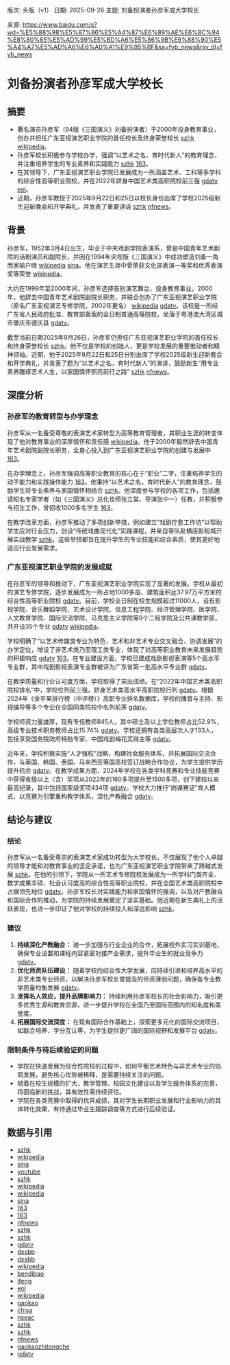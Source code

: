 版次: 头版（v1）
日期: 2025-09-26
主题: 刘备扮演者孙彦军成大学校长

来源: https://www.baidu.com/s?wd=%E5%88%98%E5%87%86%E5%A4%87%E6%89%AE%E6%BC%94%E8%80%85%E5%AD%99%E5%BD%A6%E5%86%9B%E6%88%90%E5%A4%A7%E5%AD%A6%E6%A0%A1%E9%95%BF&sa=fyb_news&rsv_dl=fyb_news

# 刘备扮演者孙彦军成大学校长

## 摘要
- 著名演员孙彦军（94版《三国演义》刘备扮演者）于2000年投身教育事业，创办并担任广东亚视演艺职业学院的首任校长及终身荣誉校长 [szhk](https://vertexaisearch.cloud.google.com/grounding-api-redirect/AUZIYQFWDJPwRy0uqjMmV4c28VVosQ6fE5fpJVgQJTsKr-YiVLhGzjaDxywyStpEFlRkUb0miTLebkmOsN8Sk8tS9Ix4SbOeTAZKoz_A5rQx1vIBVNmlrMkicmgV6Jc6DLfx0LqVYKAFVkXkZg==) [wikipedia](https://vertexaisearch.cloud.google.com/grounding-api-redirect/AUZIYQF3CehmPRwcoR-IZtq9xKBvF-zPEel5ZcgzXFzjz7jdhj4ZLh_v9_UlQh00HmYmJPZjuBMSM4NUjfi7uGxS6IbXwUj8ni2tDeuPl1CDr98y_4s3REelteeaR0fKCAWBs7u4W7QmfGhFIWjYX44gbiBiFIjHdQ==)。
- 孙彦军校长积极参与学校办学，强调“以艺术之名，育时代新人”的教育理念，并注重培养学生的专业素养和实践能力 [szhk](https://vertexaisearch.cloud.google.com/grounding-api-redirect/AUZIYQFhMUCL0P62WL44kniICyiEvn4gairfR9f524t_m4En4bwCczjr16HXOR5YOk1dVmiPDJAn9NKD567XamE0QumZpSqVnukKtVl1pUzpGurSj-fdwbc2KQaubZmhB6_r9OItKC0k2pAFMw==) [163](https://vertexaisearch.cloud.google.com/grounding-api-redirect/AUZIYQFAl57GD695RcFiuGg1XyCDVwbb2ZbpIfSAZhy3waBTuahHub_Az8vRpJ6asCHlbNXEuZls-fYCTjVupag7IsWFWvhZG1H0DZQ8fPH0E6d3WUJLeucFztJ0Hx77zdEG2zw6EWfwdMhMAdF35rTPxQ==)。
- 在其领导下，广东亚视演艺职业学院已发展成为一所涵盖艺术、工科等多学科的综合性高等职业院校，并在2022年跻身中国艺术类高职院校前三强 [gdatv](https://vertexaisearch.cloud.google.com/grounding-api-redirect/AUZIYQHR2Vb9ZHTKi5Jl-w3YUOtJ4F7xsRUwPNiTsVLKf36GvmSL-yzqcfxrj-so-gj-Uoai-UYCK2naRgPzFJUX-puNqjyyNdLXMN8FjX0tj5UXnYkf83BAUgUyMwzyfuZN6hZosqDc-Ro=) [eol](https://vertexaisearch.cloud.google.com/grounding-api-redirect/AUZIYQHclhwFOc6Cn8asu_p1mR-c8oqR8RWIjaFzeJX6j-WWUqbccwIc8Fm2wCN0c3IOc834Gos8YQLhcTiaFeFv97JNHT5_7tD6L5LNGc12XwahhE7Lgwl4LvvxUO8ef4MBuAb42KmCMbGYfTbIdG297Q_YJM70MzDpMA==)。
- 近期，孙彦军教授于2025年9月22日和25日以校长身份出席了学校2025级新生迎新晚会和开学典礼，并发表了重要讲话 [szhk](https://vertexaisearch.cloud.google.com/grounding-api-redirect/AUZIYQFhMUCL0P62WL44kniICyiEvn4gairfR9f524t_m4En4bwCczjr16HXOR5YOk1dVmiPDJAn9NKD567XamE0QumZpSqVnukKtVl1pUzpGurSj-fdwbc2KQaubZmhB6_r9OItKC0k2pAFMw==) [nfnews](https://vertexaisearch.cloud.google.com/grounding-api-redirect/AUZIYQEaxNlYWkedjWPnLbcasklEcv2TXWZ5m6D8Rb3Idjz-YMYoHH3OwZwEm9oiIMgkABswBAAicRBt_wtJiYeXVyJe6Cdk2AP7kvpLIYu4iCqoaGdFYV5D3vAZVd1ZioiLkFig0gU6TyGmOQ==)。

## 背景
孙彦军，1952年3月4日出生，毕业于中央戏剧学院表演系，曾是中国青年艺术剧院的话剧演员和副院长，并因在1994年央视版《三国演义》中成功塑造刘备一角而家喻户晓 [wikipedia](https://vertexaisearch.cloud.google.com/grounding-api-redirect/AUZIYQF3CehmPRwcoR-IZtq9xKBvF-zPEel5ZcgzXFzjz7jdhj4ZLh_v9_UlQh00HmYmJPZjuBMSM4NUjfi7uGxS6IbXwUj8ni2tDeuPl1CDr98y_4s3REelteeaR0fKCAWBs7u4W7QmfGhFIWjYX44gbiBiFIjHdQ==) [sina](https://vertexaisearch.cloud.google.com/grounding-api-redirect/AUZIYQGmKlG8u0_RMmC2BBE7P8VnRJ5mrCcKa41AS-8VskIRcV1FO3QM0gF-KTAkN0lH-FoAlYttv-FCvGgIiQrqgxffHXVtcPj6yxgC1m4DDU4jNTFodAQTqpdcj62bDmeXWcLMem0OqEXIkT3g)。他在演艺生涯中曾荣获文化部表演一等奖和优秀表演奖等荣誉 [wikipedia](https://vertexaisearch.cloud.google.com/grounding-api-redirect/AUZIYQF3CehmPRwcoR-IZtq9xKBvF-zPEel5ZcgzXFzjz7jdhj4ZLh_v9_UlQh00HmYmJPZjuBMSM4NUjfi7uGxS6IbXwUj8ni2tDeuPl1CDr98y_4s3REelteeaR0fKCAWBs7u4W7QmfGhFIWjYX44gbiBiFIjHdQ==)。

大约在1999年至2000年间，孙彦军选择告别演艺舞台，投身教育事业。2000年，他辞去中国青年艺术剧院副院长职务，并联合创办了广东亚视演艺职业学院（原名广东亚视演艺专修学院，2002年更名） [wikipedia](https://vertexaisearch.cloud.google.com/grounding-api-redirect/AUZIYQF3CehmPRwcoR-IZtq9xKBvF-zPEel5ZcgzXFzjz7jdhj4ZLh_v9_UlQh00HmYmJPZjuBMSM4NUjfi7uGxS6IbXwUj8ni2tDeuPl1CDr98y_4s3REelteeaR0fKCAWBs7u4W7QmfGhFIWjYX44gbiBiFIjHdQ==) [gdatv](https://vertexaisearch.cloud.google.com/grounding-api-redirect/AUZIYQHR2Vb9ZHTKi5Jl-w3YUOtJ4F7xsRUwPNiTsVLKf36GvmSL-yzqcfxrj-so-gj-Uoai-UYCK2naRgPzFJUX-puNqjyyNdLXMN8FjX0tj5UXnYkf83BAUgUyMwzyfuZN6hZosqDc-Ro=)。该校是一所经广东省人民政府批准、教育部备案的全日制普通高等院校，坐落于粤港澳大湾区城市肇庆市德庆县 [gdatv](https://vertexaisearch.cloud.google.com/grounding-api-redirect/AUZIYQHR2Vb9ZHTKi5Jl-w3YUOtJ4F7xsRUwPNiTsVLKf36GvmSL-yzqcfxrj-so-gj-Uoai-UYCK2naRgPzFJUX-puNqjyyNdLXMN8FjX0tj5UXnYkf83BAUgUyMwzyfuZN6hZosqDc-Ro=)。

截至当前日期2025年9月26日，孙彦军仍担任广东亚视演艺职业学院的首任校长和终身荣誉校长 [szhk](https://vertexaisearch.cloud.google.com/grounding-api-redirect/AUZIYQFWDJPwRy0uqjMmV4c28VVosQ6fE5fpJVgQJTsKr-YiVLhGzjaDxywyStpEFlRkUb0miTLebkmOsN8Sk8tS9Ix4SbOeTAZKoz_A5rQx1vIBVNmlrMkicmgV6Jc6DLfx0LqVYKAFVkXkZg==)。他不仅是学校的创始人，更是学校发展的重要推动者和精神领袖。近期，他于2025年9月22日和25日分别出席了学校2025级新生迎新晚会和开学典礼，并发表了题为“以艺术之名，育时代新人”的演讲，鼓励新生“用专业素养雕琢艺术人生，以家国情怀照亮前行之路” [szhk](https://vertexaisearch.cloud.google.com/grounding-api-redirect/AUZIYQFhMUCL0P62WL44kniICyiEvn4gairfR9f524t_m4En4bwCczjr16HXOR5YOk1dVmiPDJAn9NKD567XamE0QumZpSqVnukKtVl1pUzpGurSj-fdwbc2KQaubZmhB6_r9OItKC0k2pAFMw==) [nfnews](https://vertexaisearch.cloud.google.com/grounding-api-redirect/AUZIYQEaxNlYWkedjWPnLbcasklEcv2TXWZ5m6D8Rb3Idjz-YMYoHH3OwZwEm9oiIMgkABswBAAicRBt_wtJiYeXVyJe6Cdk2AP7kvpLIYu4iCqoaGdFYV5D3vAZVd1ZioiLkFig0gU6TyGmOQ==)。

## 深度分析

### 孙彦军的教育转型与办学理念
孙彦军从一名备受尊敬的表演艺术家转型为高等教育管理者，其职业生涯的转变体现了他对教育事业的深厚情怀和责任感 [wikipedia](https://vertexaisearch.cloud.google.com/grounding-api-redirect/AUZIYQF3CehmPRwcoR-IZtq9xKBvF-zPEel5ZcgzXFzjz7jdhj4ZLh_v9_UlQh00HmYmJPZjuBMSM4NUjfi7uGxS6IbXwUj8ni2tDeuPl1CDr98y_4s3REelteeaR0fKCAWBs7u4W7QmfGhFIWjYX44gbiBiFIjHdQ==)。他于2000年毅然辞去中国青年艺术剧院副院长职务，全身心投入到广东亚视演艺职业学院的创建与发展中 [163](https://vertexaisearch.cloud.google.com/grounding-api-redirect/AUZIYQFAl57GD695RcFiuGg1XyCDVwbb2ZbpIfSAZhy3waBTuahHub_Az8vRpJ6asCHlbNXEuZls-fYCTjVupag7IsWFWvhZG1H0DZQ8fPH0E6d3WUJLeucFztJ0Hx77zdEG2zw6EWfwdMhMAdF35rTPxQ==)。

在办学理念上，孙彦军强调高等职业教育的核心在于“职业”二字，注重培养学生的动手能力和实践操作能力 [163](https://vertexaisearch.cloud.google.com/grounding-api-redirect/AUZIYQFAl57GD695RcFiuGg1XyCDVwbb2ZbpIfSAZhy3waBTuahHub_Az8vRpJ6asCHlbNXEuZls-fYCTjVupag7IsWFWvhZG1H0DZQ8fPH0E6d3WUJLeucFztJ0Hx77zdEG2zw6EWfwdMhMAdF35rTPxQ==)。他秉持“以艺术之名，育时代新人”的教育理念，鼓励学生将专业素养与家国情怀相结合 [szhk](https://vertexaisearch.cloud.google.com/grounding-api-redirect/AUZIYQFhMUCL0P62WL44kniICyiEvn4gairfR9f524t_m4En4bwCczjr16HXOR5YOk1dVmiPDJAn9NKD567XamE0QumZpSqVnukKtVl1pUzpGurSj-fdwbc2KQaubZmhB6_r9OItKC0k2pAFMw==)。他深度参与学校的各项工作，包括邀请知名专家学者（如《三国演义》总化妆师张立棠、导演张中一）任教，并积极参与招生工作，曾招收1000多名学生 [163](https://vertexaisearch.cloud.google.com/grounding-api-redirect/AUZIYQHPPmpu3v7RhDUa9Ra18G8vKk_nKDXwDShXEEhNZ0HRj17UfDoiJwAWGga_arRSid0dn1bkblbUJil2rCwrM2JMRJyzS58Qw5AQbqKMJt6it_KXYOtLBoesLszJJUJP69QbjN8DvdGC3z5WqcZJSQ==)。

在教学改革方面，孙彦军推动了多项创新举措，例如建立“戏剧疗愈工作坊”以帮助学生应对行业压力，创设“传统戏曲现代化”实践课程，并亲自带队赴横店影视城开展实战教学 [szhk](https://vertexaisearch.cloud.google.com/grounding-api-redirect/AUZIYQGUVrfKq8-N7UJo8jFG49h0z4sdD08ERjQPwFJ--OWTi4PGoUbRqnIrtHXuWWOqQoNiJ4He1Tz0GGGyHHRorQL-RIDrC18bpoU0YT_yDqdZ7ZETKMVrVqBv5BDCeE-uinNkB4_lTC2RFQ==)。这些举措都旨在提升学生的专业技能和综合素质，使其更好地适应行业发展需求。

### 广东亚视演艺职业学院的发展成就
在孙彦军的领导和推动下，广东亚视演艺职业学院实现了显著的发展。学校从最初的演艺专修学院，逐步发展成为一所占地1000多亩、建筑面积达37.97万平方米的综合性高等职业院校 [gdatv](https://vertexaisearch.cloud.google.com/grounding-api-redirect/AUZIYQHR2Vb9ZHTKi5Jl-w3YUOtJ4F7xsRUwPNiTsVLKf36GvmSL-yzqcfxrj-so-gj-Uoai-UYCK2naRgPzFJUX-puNqjyyNdLXMN8FjX0tj5UXnYkf83BAUgUyMwzyfuZN6hZosqDc-Ro=)。目前，学校全日制在校生规模超过11000人，设有影视学院、音乐舞蹈学院、艺术设计学院、信息工程学院、经济管理学院、医学院、人文教育学院、国际交流学院、马克思主义学院等9个二级学院及公共课教学部，共开设35个专业 [gdatv](https://vertexaisearch.cloud.google.com/grounding-api-redirect/AUZIYQHR2Vb9ZHTKi5Jl-w3YUOtJ4F7xsRUwPNiTsVLKf36GvmSL-yzqcfxrj-so-gj-Uoai-UYCK2naRgPzFJUX-puNqjyyNdLXMN8FjX0tj5UXnYkf83BAUgUyMwzyfuZN6hZosqDc-Ro=) [wikipedia](https://vertexaisearch.cloud.google.com/grounding-api-redirect/AUZIYQFYO40wMw9RY9o4cunDddJuGMEpH_m0SZwOpQ70KLq3w0DJWok5ar6szWSoGRDJQ523ae3EY9cAIIHRLdmEZnXtqMPoBVad_ONma7_DwdiYlSrvYZ1S9WDqgCDqf7FzTQjx1LJfdSM_dPokCPgQs5GMRyd03WtHoLvDLFhUXCdc1mMRdBkaVhbcT9B9Ij1xhkSrtzOGFoRDDcA2wqFvYf27PkwsIOed_vnVSYDjAzwdCc5Xo3Q=)。

学校明确了“以艺术传媒类专业为特色，艺术和非艺术专业交叉融合、协调发展”的办学定位，增设了非艺术类乃至理工类专业，体现了对高等职业教育未来发展趋势的积极响应 [gdatv](https://vertexaisearch.cloud.google.com/grounding-api-redirect/AUZIYQHR2Vb9ZHTKi5Jl-w3YUOtJ4F7xsRUwPNiTsVLKf36GvmSL-yzqcfxrj-so-gj-Uoai-UYCK2naRgPzFJUX-puNqjyyNdLXMN8FjX0tj5UXnYkf83BAUgUyMwzyfuZN6hZosqDc-Ro=) [163](https://vertexaisearch.cloud.google.com/grounding-api-redirect/AUZIYQFAl57GD695RcFiuGg1XyCDVwbb2ZbpIfSAZhy3waBTuahHub_Az8vRpJ6asCHlbNXEuZls-fYCTjVupag7IsWFWvhZG1H0DZQ8fPH0E6d3WUJLeucFztJ0Hx77zdEG2zw6EWfwdMhMAdF35rTPxQ==)。在专业建设方面，学校已建成戏剧影视表演等5个高水平专业群，其中戏剧影视表演专业群被评为广东省第一批高水平专业群 [gdatv](https://vertexaisearch.cloud.google.com/grounding-api-redirect/AUZIYQHR2Vb9ZHTKi5Jl-w3YUOtJ4F7xsRUwPNiTsVLKf36GvmSL-yzqcfxrj-so-gj-Uoai-UYCK2naRgPzFJUX-puNqjyyNdLXMN8FjX0tj5UXnYkf83BAUgUyMwzyfuZN6hZosqDc-Ro=)。

在教学质量和行业认可度方面，学校取得了突出成绩。在“2022年中国艺术类高职院校排名”中，学校位列前三强，跻身艺术类高水平高职院校行列 [gdatv](https://vertexaisearch.cloud.google.com/grounding-api-redirect/AUZIYQHR2Vb9ZHTKi5Jl-w3YUOtJ4F7xsRUwPNiTsVLKf36GvmSL-yzqcfxrj-so-gj-Uoai-UYCK2naRgPzFJUX-puNqjyyNdLXMN8FjX0tj5UXnYkf83BAUgUyMwzyfuZN6hZosqDc-Ro=)。根据2024年《金平果排行榜（中评榜）》高职专业排名数据库，学校的播音与主持、影视编导等多个专业在全国同类院校中名列前茅 [gdatv](https://vertexaisearch.cloud.google.com/grounding-api-redirect/AUZIYQHR2Vb9ZHTKi5Jl-w3YUOtJ4F7xsRUwPNiTsVLKf36GvmSL-yzqcfxrj-so-gj-Uoai-UYCK2naRgPzFJUX-puNqjyyNdLXMN8FjX0tj5UXnYkf83BAUgUyMwzyfuZN6hZosqDc-Ro=)。

学校师资力量雄厚，现有专任教师845人，其中硕士及以上学位教师占比52.9%，高级专业技术职务教师占比15.74% [gdatv](https://vertexaisearch.cloud.google.com/grounding-api-redirect/AUZIYQHR2Vb9ZHTKi5Jl-w3YUOtJ4F7xsRUwPNiTsVLKf36GvmSL-yzqcfxrj-so-gj-Uoai-UYCK2naRgPzFJUX-puNqjyyNdLXMN8FjX0tj5UXnYkf83BAUgUyMwzyfuZN6hZosqDc-Ro=)。学校还拥有各类高层次人才133人，包括享受国务院政府特贴专家、中国戏剧梅花奖得主等 [gdatv](https://vertexaisearch.cloud.google.com/grounding-api-redirect/AUZIYQHR2Vb9ZHTKi5Jl-w3YUOtJ4F7xsRUwPNiTsVLKf36GvmSL-yzqcfxrj-so-gj-Uoai-UYCK2naRgPzFJUX-puNqjyyNdLXMN8FjX0tj5UXnYkf83BAUgUyMwzyfuZN6hZosqDc-Ro=)。

近年来，学校积极实施“人才强校”战略，构建社会服务体系，并拓展国际交流合作，与英国、韩国、泰国、马来西亚等国高校签订战略合作协议，为学生提供学历提升机会 [gdatv](https://vertexaisearch.cloud.google.com/grounding-api-redirect/AUZIYQHR2Vb9ZHTKi5Jl-w3YUOtJ4F7xsRUwPNiTsVLKf36GvmSL-yzqcfxrj-so-gj-Uoai-UYCK2naRgPzFJUX-puNqjyyNdLXMN8FjX0tj5UXnYkf83BAUgUyMwzyfuZN6hZosqDc-Ro=)。在教学成果方面，2024年学校在各类学科竞赛和专业技能竞赛中获得省级以上（含）奖项从2022年的160多项提升至1500多项，创下建校以来最高纪录，其中包括国家级奖项434项 [gdatv](https://vertexaisearch.cloud.google.com/grounding-api-redirect/AUZIYQHR2Vb9ZHTKi5Jl-w3YUOtJ4F7xsRUwPNiTsVLKf36GvmSL-yzqcfxrj-so-gj-Uoai-UYCK2naRgPzFJUX-puNqjyyNdLXMN8FjX0tj5UXnYkf83BAUgUyMwzyfuZN6hZosqDc-Ro=)。学校大力推行“岗课赛证”育人模式，以竞赛为引擎重构教学体系，深化产教融合 [gdatv](https://vertexaisearch.cloud.google.com/grounding-api-redirect/AUZIYQHR2Vb9ZHTKi5Jl-w3YUOtJ4F7xsRUwPNiTsVLKf36GvmSL-yzqcfxrj-so-gj-Uoai-UYCK2naRgPzFJUX-puNqjyyNdLXMN8FjX0tj5UXnYkf83BAUgUyMwzyfuZN6hZosqDc-Ro=)。

## 结论与建议

### 结论
孙彦军从一名备受尊崇的表演艺术家成功转型为大学校长，不仅展现了他个人卓越的领导才能和对教育事业的坚定承诺，也为广东亚视演艺职业学院带来了跨越式发展 [szhk](https://vertexaisearch.cloud.google.com/grounding-api-redirect/AUZIYQGUVrfKq8-N7UJo8jFG49h0z4sdD08ERjQPwFJ--OWTi4PGoUbRqnIrtHXuWWOqQoNiJ4He1Tz0GGGyHHRorQL-RIDrC18bpoU0YT_yDqdZ7ZETKMVrVqBv5BDCeE-uinNkB4_lTC2RFQ==)。在他的引领下，学院从一所艺术专修院校发展成为一所学科门类齐全、教学成果丰硕、社会认可度高的综合性高等职业院校，并在全国艺术类高职院校中占据领先地位 [gdatv](https://vertexaisearch.cloud.google.com/grounding-api-redirect/AUZIYQHR2Vb9ZHTKi5Jl-w3YUOtJ4F7xsRUwPNiTsVLKf36GvmSL-yzqcfxrj-so-gj-Uoai-UYCK2naRgPzFJUX-puNqjyyNdLXMN8FjX0tj5UXnYkf83BAUgUyMwzyfuZN6hZosqDc-Ro=)。孙彦军校长对实践能力和家国情怀的强调，以及对产教融合和国际合作的推动，为学院的持续发展奠定了坚实基础。他近期在新生典礼上的活跃表现，也进一步印证了他对学校的持续投入和深远影响 [szhk](https://vertexaisearch.cloud.google.com/grounding-api-redirect/AUZIYQFhMUCL0P62WL44kniICyiEvn4gairfR9f524t_m4En4bwCczjr16HXOR5YOk1dVmiPDJAn9NKD567XamE0QumZpSqVnukKtVl1pUzpGurSj-fdwbc2KQaubZmhB6_r9OItKC0k2pAFMw==)。

### 建议
1.  **持续深化产教融合：** 进一步加强与行业企业的合作，拓展校外实习实训基地，确保专业设置和课程内容紧密对接产业需求，提升毕业生的就业竞争力 [gdatv](https://vertexaisearch.cloud.google.com/grounding-api-redirect/AUZIYQHR2Vb9ZHTKi5Jl-w3YUOtJ4F7xsRUwPNiTsVLKf36GvmSL-yzqcfxrj-so-gj-Uoai-UYCK2naRgPzFJUX-puNqjyyNdLXMN8FjX0tj5UXnYkf83BAUgUyMwzyfuZN6hZosqDc-Ro=)。
2.  **优化师资队伍建设：** 随着学校向综合性大学发展，应持续引进和培养高水平的非艺术类专业师资，以解决孙彦军校长曾提及的师资薄弱问题，确保各专业教学质量均衡发展 [gdatv](https://vertexaisearch.cloud.google.com/grounding-api-redirect/AUZIYQHR2Vb9ZHTKi5Jl-w3YUOtJ4F7xsRUwPNiTsVLKf36GvmSL-yzqcfxrj-so-gj-Uoai-UYCK2naRgPzFJUX-puNqjyyNdLXMN8FjX0tj5UXnYkf83BAUgUyMwzyfuZN6hZosqDc-Ro=)。
3.  **发挥名人效应，提升品牌影响力：** 持续利用孙彦军校长的社会影响力，吸引更多优秀生源和教育资源，进一步提升学校在全国乃至国际范围内的知名度和美誉度。
4.  **拓展国际交流深度：** 在现有国际合作基础上，探索更多元化的国际交流项目，如联合培养、学分互认等，为学生提供更广阔的国际视野和发展平台 [gdatv](https://vertexaisearch.cloud.google.com/grounding-api-redirect/AUZIYQHR2Vb9ZHTKi5Jl-w3YUOtJ4F7xsRUwPNiTsVLKf36GvmSL-yzqcfxrj-so-gj-Uoai-UYCK2naRgPzFJUX-puNqjyyNdLXMN8FjX0tj5UXnYkf83BAUgUyMwzyfuZN6hZosqDc-Ro=)。

### 限制条件与待后续验证的问题
- 学院在快速发展为综合性院校的过程中，如何平衡艺术特色与非艺术专业的协同发展，避免核心优势被稀释，是需要持续关注的问题。
- 随着在校生规模的扩大，教学管理、校园文化建设以及学生服务体系的完善，将面临新的挑战，其有效性需持续评估。
- 学院在各类竞赛中取得的优异成绩，其对学生长期职业发展和行业影响力的具体转化效果，有待通过毕业生跟踪调查等方式进行后续验证。

## 数据与引用
- [szhk](https://vertexaisearch.cloud.google.com/grounding-api-redirect/AUZIYQFWDJPwRy0uqjMmV4c28VVosQ6fE5fpJVgQJTsKr-YiVLhGzjaDxywyStpEFlRkUb0miTLebkmOsN8Sk8tS9Ix4SbOeTAZKoz_A5rQx1vIBVNmlrMkicmgV6Jc6DLfx0LqVYKAFVkXkZg==)
- [wikipedia](https://vertexaisearch.cloud.google.com/grounding-api-redirect/AUZIYQHQ01Pt7iVoP90A49oLmlppaxP3-dU9eaponDaxHtXWcF9RlRhbXYFN_VSGDitNzO1o9OPNlobbWYg32TPCaoBYEH9xJnTuvlzrsxPSebUdckfeL6Wnf5XtmRhVMvd8qx9EfrJ5JgtiK5GjY34b7vSYPOxsyag=)
- [sina](https://vertexaisearch.cloud.google.com/grounding-api-redirect/AUZIYQFomqR0PmosspKR0xAROOrRCqZCVwnVf85d6_hWTDbV-Vjgx3TIFVqN6-P-A5LC5Vk2je-2jnLeEy_JftkMq5MuHRyQ_780ttAlJOetfZ27ttXRhLwyKlLd_eNxZajL-JkoTRTWoasgq7UKBgXYLmb2XTK9NQ9v)
- [youtube](https://vertexaisearch.cloud.google.com/grounding-api-redirect/AUZIYQFrNAGw5OEvQEPIviuVLjlqEHBktS-vCbASVW_U-RKqwWLrnL3BeDl2RhU9_bclR34p9jpFzfWNyZifOa4mdWUj3842XG_sBzT-WnyVF-Ffu6vIj-o4NzPWmn1sGTocraLRIsoyUQ==)
- [szhk](https://vertexaisearch.cloud.google.com/grounding-api-redirect/AUZIYQFhMUCL0P62WL44kniICyiEvn4gairfR9f524t_m4En4bwCczjr16HXOR5YOk1dVmiPDJAn9NKD567XamE0QumZpSqVnukKtVl1pUzpGurSj-fdwbc2KQaubZmhB6_r9OItKC0k2pAFMw==)
- [wikipedia](https://vertexaisearch.cloud.google.com/grounding-api-redirect/AUZIYQF3CehmPRwcoR-IZtq9xKBvF-zPEel5ZcgzXFzjz7jdhj4ZLh_v9_UlQh00HmYmJPZjuBMSM4NUjfi7uGxS6IbXwUj8ni2tDeuPl1CDr98y_4s3REelteeaR0fKCAWBs7u4W7QmfGhFIWjYX44gbiBiFIjHdQ==)
- [wikipedia](https://vertexaisearch.cloud.google.com/grounding-api-redirect/AUZIYQGU_6p--EGaOAEbHh9M1_2Gq4lnO2quuFFQLn-U_WgNROAeltLRc0nVTrBepbD1SilYNa2EBr2wEpA5qrByg1Eyv1erXvMGKVjoClUKcTDwRwqhiDRJpFdxLsWFYnzFs4kc1vK5GdzW7ZEaxXq6uV1uhWiFSA==)
- [sina](https://vertexaisearch.cloud.google.com/grounding-api-redirect/AUZIYQGmKlG8u0_RMmC2BBE7P8VnRJ5mrCcKa41AS-8VskIRcV1FO3QM0gF-KTAkN0lH-FoAlYttv-FCvGgIiQrqgxffHXVtcPj6yxgC1m4DDU4jNTFodAQTqpdcj62bDmeXWcLMem0OqEXIkT3g)
- [163](https://vertexaisearch.cloud.google.com/grounding-api-redirect/AUZIYQHPPmpu3v7RhDUa9Ra18G8vKk_nKDXwDShXEEhNZ0HRj17UfDoiJwAWGga_arRSid0dn1bkblbUJil2rCwrM2JMRJyzS58Qw5AQbqKMJt6it_KXYOtLBoesLszJJUJP69QbjN8DvdGC3z5WqcZJSQ==)
- [163](https://vertexaisearch.cloud.google.com/grounding-api-redirect/AUZIYQFAl57GD695RcFiuGg1XyCDVwbb2ZbpIfSAZhy3waBTuahHub_Az8vRpJ6asCHlbNXEuZls-fYCTjVupag7IsWFWvhZG1H0DZQ8fPH0E6d3WUJLeucFztJ0Hx77zdEG2zw6EWfwdMhMAdF35rTPxQ==)
- [nfnews](https://vertexaisearch.cloud.google.com/grounding-api-redirect/AUZIYQEaxNlYWkedjWPnLbcasklEcv2TXWZ5m6D8Rb3Idjz-YMYoHH3OwZwEm9oiIMgkABswBAAicRBt_wtJiYeXVyJe6Cdk2AP7kvpLIYu4iCqoaGdFYV5D3vAZVd1ZioiLkFig0gU6TyGmOQ==)
- [szhk](https://vertexaisearch.cloud.google.com/grounding-api-redirect/AUZIYQGstfOd75xZ2wI9yxhMzD4hGROHt5oPlehO4WoDnzWGh5v60Bb-i9WYdJJIOGleaYw8zUxQKMUQm-Edh1lelYf7cuOHJxgJPLD8W35b-HUQCCiK9B5xAatu_vQUUVlUJGc2akGn5XnY)
- [szhk](https://vertexaisearch.cloud.google.com/grounding-api-redirect/AUZIYQHwhwgtbAYWtKX8genuPW01kWboQVWlY14kN6_uPlGuTS64pfO5YeSkCyeGETQthLagjegBdOBnuB5n8_7s_NSRrmsELhk0z5KVGR4b-KOtJEHgefrkdx8uB9hEj3inE_5ZPg0bwxxD)
- [gdatv](https://vertexaisearch.cloud.google.com/grounding-api-redirect/AUZIYQHR2Vb9ZHTKi5Jl-w3YUOtJ4F7xsRUwPNiTsVLKf36GvmSL-yzqcfxrj-so-gj-Uoai-UYCK2naRgPzFJUX-puNqjyyNdLXMN8FjX0tj5UXnYkf83BAUgUyMwzyfuZN6hZosqDc-Ro=)
- [dxsbb](https://vertexaisearch.cloud.google.com/grounding-api-redirect/AUZIYQFug3Bkz7HkgK_RkaFkp7OAEpB-umxuQKq2KnN4z71c26WZQrczwzR4DBigGuUac8ShsBX7m-bbzeI89p0ULSEaHcMZVerUuuFMulNTgjLryiGBiezd09-h_7ccP7gEKsk=)
- [dxsbb](https://vertexaisearch.google.com/id/4-2)
- [wikipedia](https://vertexaisearch.cloud.google.com/grounding-api-redirect/AUZIYQFYO40wMw9RY9o4cunDddJuGMEpH_m0SZwOpQ70KLq3w0DJWok5ar6szWSoGRDJQ523ae3EY9cAIIHRLdmEZnXtqMPoBVad_ONma7_DwdiYlSrvYZ1S9WDqgCDqf7FzTQjx1LJfdSM_dPokCPgQs5GMRyd03WtHoLvDLFhUXCdc1mMRdBkaVhbcT9B9Ij1xhkSrtzOGFoRDDcA2wqFvYf27PkwsIOed_vnVSYDjAzwdCc5Xo3Q=)
- [bendibao](https://vertexaisearch.cloud.google.com/grounding-api-redirect/AUZIYQFRq5ZCYUhP9okEkPzUGTnlqKpvhLJXF_Nr7YjVqOstWg03MRXHEVOD8v-8Rhn5-SdXhHsTV9r3sAOwLj1IjAqQETt6Qhr8I7jTbSGl8k_n5pGJch_XiX0WL8p2JvIHFSOPVNi41ecStt6neII=)
- [ifeng](https://vertexaisearch.cloud.google.com/grounding-api-redirect/AUZIYQFMmtxvGJTEsKfMz0iaIollD4Gvv0g0tm_7_JVvPufnOV39fxOWo6bf41MqIJ10SqlQ11LkxnJZ8P1-08m8LM_x-BNkyJLi55amtM9mTB5f_aJsxVHMBE3bMdtDHlo=)
- [eol](https://vertexaisearch.cloud.google.com/grounding-api-redirect/AUZIYQHclhwFOc6Cn8asu_p1mR-c8oqR8RWIjaFzeJX6j-WWUqbccwIc8Fm2wCN0c3IOc834Gos8YQLhcTiaFeFv97JNHT5_7tD6L5LNGc12XwahhE7Lgwl4LvvxUO8ef4MBuAb42KmCMbGYfTbIdG297Q_YJM70MzDpMA==)
- [wikipedia](https://vertexaisearch.cloud.google.com/grounding-api-redirect/AUZIYQG76_pw4h2_7h-jNq1x_GXebEqMZ00VJ64FaAL1YNWNINw9SONQbO5RWPQsF3X7k4ztmvc3_SksO5ucSEqyV7ysGC3-P9a44tpjisktZhmoo5k8ZUJvM32jN8tfynK2ZedQ-9LJ4-wbjaXOC7dKN7P4QVi7lMG5zsmUL0YAxRccZ-iNp7vsVCLo9zZS2B1559WaxDftpmJal9p3csyb-_kngPxBRv0_rCUHcjcEsBDO3mATpfM=)
- [gaokao](https://vertexaisearch.cloud.google.com/grounding-api-redirect/AUZIYQFt-8_2s4RbBjIhQ7TFpm6uVDiq-rOhpkvF7Ugb5jP3wk1kQ7BMbbky1Y9OjiZAAGRcu9dgseCEdOQZbDZuZFYM6jw-RM8LnoWQS0o7j-ukiDghr2Gg1qjUPg==)
- [chisa](https://vertexaisearch.cloud.google.com/grounding-api-redirect/AUZIYQH4UGooVn7LHKF9TbJKPPy9r7LvKX_ohr47qPs8odXaWBDKMEWLiSwST7kGwb6lpRj-ZTZXXxy0i7JvIEmbqB-jKDJHpogUoVT5kfVxClX79g9EmprsSiaKotnyr-T79k0ZILii2wMCYRNj9XZNEo9F3CTLPcRN8ZYm1JvFKw==)
- [nseac](https://vertexaisearch.cloud.google.com/grounding-api-redirect/AUZIYQHySawJPF9Nwy5LExQISp1nAVWTEl8hUk5-K1y1mXzAzV6yXQo5Eyqgc4hoa9opVZF1cOBwDuxKbTVmjiyhVgnJhHFqBg3L-wBLApWGX48w5qJ38ilLkIMlmC_4ZC0nkRu7GG4t)
- [szhk](https://vertexaisearch.cloud.google.com/grounding-api-redirect/AUZIYQGpR-1sZEbDhkP6XictuIVPkItABKJeEqC8Fq8PI0r2NmBmrtjmiwM8txYXWjedxHkqeNQ9II6Wne7JjJTVq1MIAdJcBanTIyxJfjMZoL_2_rRChz1xUt9rbSRVDZZk2iKKkQ0UZhvl7A==)
- [szhk](https://vertexaisearch.cloud.google.com/grounding-api-redirect/AUZIYQGUVrfKq8-N7UJo8jFG49h0z4sdD08ERjQPwFJ--OWTi4PGoUbRqnIrtHXuWWOqQoNiJ4He1Tz0GGGyHHRorQL-RIDrC18bpoU0YT_yDqdZ7ZETKMVrVqBv5BDCeE-uinNkB4_lTC2RFQ==)
- [nfnews](https://vertexaisearch.cloud.google.com/grounding-api-redirect/AUZIYQEgO2UkW_LTQ-PXrXT3g4kyh2auRsHVVg-b-pt3TRY6Ph9n_faeJxBqzaqmWyk_zm0o8fmTOR8LModKYs1fqmLTPWpIo4jQNMKOBqz_Yo4zB6u1AQMdnMgs4mxYWQUfndVUml8lOTORrBM=)
- [gaokaozhitongche](https://vertexaisearch.cloud.google.com/grounding-api-redirect/AUZIYQHCumMtFabINdD11cvjSMJyvc8zHStcIwXSH6-M42j6JsPkPt49GP3zrc0vDSuM4_CEJe7Ilae4Lnx-lZ99a3fFU89ED_Yvvu08utYr2T4W7PJnGeTGSmCMoVYslft4s_DKlQLfty4_QxqVTS_Q6JNm)
- [gdatv](https://vertexaisearch.cloud.google.com/grounding-api-redirect/AUZIYQHmmlev202X0CqKmnWwUdfEVaglxaeaigu3Tdf9Ti3vlLGw4Kr3Jojncd4lnqP2jFOubJoOEsv9GYdnp2xVeBsyw8iVoE5zYiYdJ1Em1f515szwt7gfnzjKdrfeG0iQumaaR5QlLQh-HR0=)